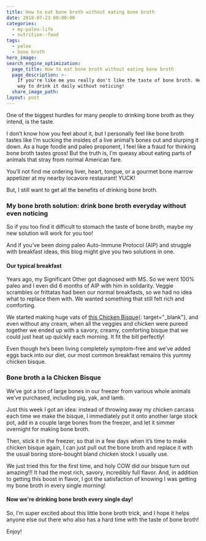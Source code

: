 ```yaml
---
title: How to eat bone broth without eating bone broth
date: 2018-07-23 00:00:00
categories:
  - my-paleo-life
  - nutrition--food
tags:
  - paleo
  - bone broth
hero_image:
search_engine_optimization:
  page_title: How to eat bone broth without eating bone broth
  page_description: >-
    If you're like me you really don't like the taste of bone broth. Here's a
    way to drink it daily without noticing!
  share_image_path:
layout: post
---
```


One of the biggest hurdles for many people to drinking bone broth as they intend, is the taste.

I don’t know how you feel about it, but I personally feel like bone broth tastes like I’m sucking the insides of a live animal’s bones out and slurping it down. As a huge foodie and paleo proponent, I feel like a fraud for thinking bone broth tastes gross! But the truth is, I’m queasy about eating parts of animals that stray from normal American fare.  

You’ll not find me ordering liver, heart, tongue, or a gourmet bone marrow appetizer at my nearby locavore restaurant! YUCK!

But, I still want to get all the benefits of drinking bone broth.

### My bone broth solution: drink bone broth everyday without even noticing

So if you too find it difficult to stomach the taste of bone broth, maybe my new solution will work for you too!

And if you’ve been doing paleo Auto-Immune Protocol (AIP) and struggle with breakfast ideas, this blog might give you two solutions in one.

#### Our typical breakfast

Years ago, my Significant Other got diagnosed with MS. So we went 100% paleo and I even did 6 months of AIP with him in solidarity. Veggie scrambles or frittatas had been our normal breakfasts, so we had no idea what to replace them with. We wanted something that still felt rich and comforting.

We started making huge vats of [this Chicken Bisque](/2016/09/02/aip-paleo-savory-creamy-breakfast-idea/){: target="_blank"}, and even without any cream, when all the veggies and chicken were pureed together we ended up with a savory, creamy, comforting bisque that we could just heat up quickly each morning. It fit the bill perfectly!

Even though he’s been living completely symptom-free and we’ve added eggs back into our diet, our most common breakfast remains this yummy chicken bisque.

### Bone broth a la Chicken Bisque

We’ve got a ton of large bones in our freezer from various whole animals we’ve purchased, including pig, yak, and lamb.

Just this week I got an idea: instead of throwing away my chicken carcass each time we make the bisque, I immediately put it onto another large stock pot, add in a couple large bones from the freezer, and let it simmer overnight for making bone broth.

Then, stick it in the freezer, so that in a few days when it’s time to make chicken bisque again, I can just pull out the bone broth and replace it with the usual boring store-bought bland chicken stock I usually use.

We just tried this for the first time, and holy COW did our bisque turn out amazing!!! It had the most rich, savory, incredibly full flavor. And, in addition to getting this boost in flavor, I got the satisfaction of knowing I was getting my bone broth in every single morning!

#### Now we're drinking bone broth every single day!

So, I’m super excited about this little bone broth trick, and I hope it helps anyone else out there who also has a hard time with the taste of bone broth!

Enjoy!